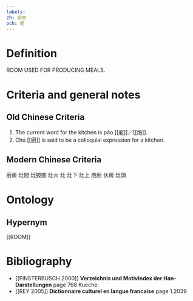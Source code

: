 ```yaml
---
labels: 
zh: 廚房
och: 庖
---
```


# Definition
ROOM USED FOR PRODUCING MEALS.
# Criteria and general notes
## Old Chinese Criteria
1. The current word for the kitchen is páo [[庖]]／[[炮]].
2. Chú [[廚]] is said to be a colloquial expression for a kitchen.
## Modern Chinese Criteria
廚房
灶間
灶披間
灶火
灶
灶下
灶上
庖廚
伙房
灶頭
# Ontology

## Hypernym
[[ROOM]]
# Bibliography
- [[FINSTERBUSCH 2000]]
**Verzeichnis und Motivindex der Han-Darstellungen** page 768
Kueche:
- [[REY 2005]]
**Dictionnaire culturel en langue francaise** page 1.2039

